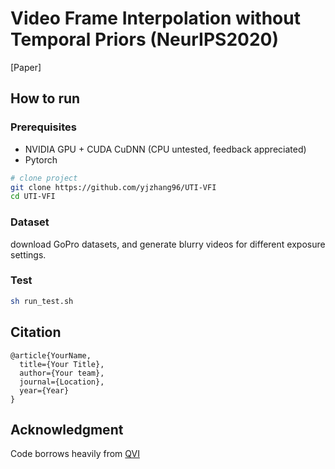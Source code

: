  # Video Frame Interpolation without Temporal Priors (NeurIPS2020)
[Paper]
<!--  
Conference   
-->   
</div>
  

## How to run   
### Prerequisites
- NVIDIA GPU + CUDA CuDNN (CPU untested, feedback appreciated)
- Pytorch

```bash
# clone project   
git clone https://github.com/yjzhang96/UTI-VFI 
cd UTI-VFI
 ``` 
### Dataset
download GoPro datasets, and generate blurry videos for different exposure settings.
   

### Test
 ```bash
sh run_test.sh
```


## Citation   
```
@article{YourName,
  title={Your Title},
  author={Your team},
  journal={Location},
  year={Year}
}
```
## Acknowledgment
Code borrows heavily from [QVI](https://sites.google.com/view/xiangyuxu/qvi_nips19)
